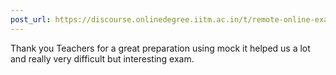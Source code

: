 ```yaml
---
post_url: https://discourse.onlinedegree.iitm.ac.in/t/remote-online-exam-tds-jan-2025/168832/49
---
```

Thank you Teachers for a great preparation using mock it helped us a lot and really very difficult but interesting exam.